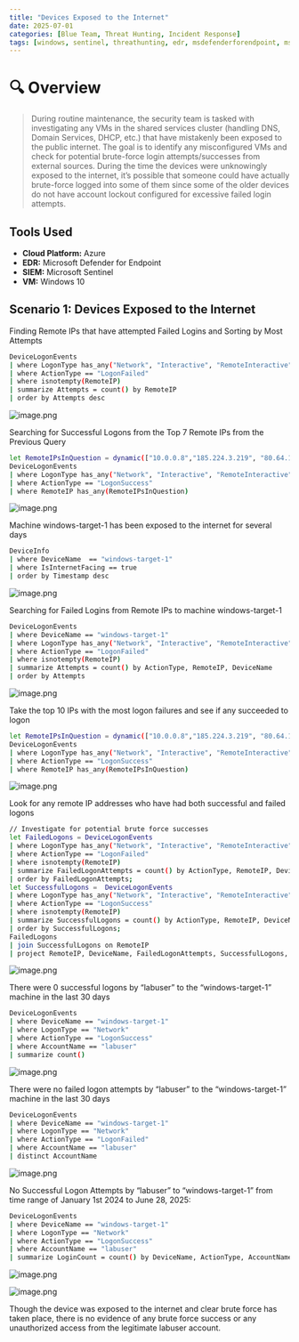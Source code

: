 ```yaml
---
title: "Devices Exposed to the Internet"
date: 2025-07-01
categories: [Blue Team, Threat Hunting, Incident Response]
tags: [windows, sentinel, threathunting, edr, msdefenderforendpoint, mssentinel, azure]
---
```


# 🔍 Overview

> During routine maintenance, the security team is tasked with investigating any VMs in the shared services cluster (handling DNS, Domain Services, DHCP, etc.) that have mistakenly been exposed to the public internet. The goal is to identify any misconfigured VMs and check for potential brute-force login attempts/successes from external sources. During the time the devices were unknowingly exposed to the internet, it’s possible that someone could have actually brute-force logged into some of them since some of the older devices do not have account lockout configured for excessive failed login attempts.

## Tools Used
- **Cloud Platform:** Azure
- **EDR:** Microsoft Defender for Endpoint
- **SIEM:** Microsoft Sentinel
- **VM:** Windows 10


## Scenario 1: Devices Exposed to the Internet

Finding Remote IPs that have attempted Failed Logins and Sorting by Most Attempts

```bash
DeviceLogonEvents
| where LogonType has_any("Network", "Interactive", "RemoteInteractive", "Unlock")
| where ActionType == "LogonFailed"
| where isnotempty(RemoteIP)
| summarize Attempts = count() by RemoteIP
| order by Attempts desc
```

![image.png](/assets/img/bluelabs/devices-exposed-internet/1.png)

Searching for Successful Logons from the Top 7 Remote IPs from the Previous Query

```bash
let RemoteIPsInQuestion = dynamic(["10.0.0.8","185.224.3.219", "80.64.18.199", "176.65.150.72", "92.53.90.248", "80.249.131.239", "64.26.249.208"]);
DeviceLogonEvents
| where LogonType has_any("Network", "Interactive", "RemoteInteractive", "Unlock")
| where ActionType == "LogonSuccess"
| where RemoteIP has_any(RemoteIPsInQuestion)
```

![image.png](/assets/img/bluelabs/devices-exposed-internet/2.png)

Machine windows-target-1 has been exposed to the internet for several days

```bash
DeviceInfo
| where DeviceName  == "windows-target-1"
| where IsInternetFacing == true
| order by Timestamp desc
```

![image.png](/assets/img/bluelabs/devices-exposed-internet/3.png)

Searching for Failed Logins from Remote IPs to machine windows-target-1

```bash
DeviceLogonEvents
| where DeviceName == "windows-target-1"
| where LogonType has_any("Network", "Interactive", "RemoteInteractive", "Unlock")
| where ActionType == "LogonFailed"
| where isnotempty(RemoteIP)
| summarize Attempts = count() by ActionType, RemoteIP, DeviceName
| order by Attempts
```

![image.png](/assets/img/bluelabs/devices-exposed-internet/4.png)

Take the top 10 IPs with the most logon failures and see if any succeeded to logon

```bash
let RemoteIPsInQuestion = dynamic(["10.0.0.8","185.224.3.219", "80.64.18.199", "176.65.150.72", "92.53.90.248", "80.249.131.239", "94.26.249.208", "92.53.65.234", "185.170.144.3", "148.72.141.37"]);
DeviceLogonEvents
| where LogonType has_any("Network", "Interactive", "RemoteInteractive", "Unlock")
| where ActionType == "LogonSuccess"
| where RemoteIP has_any(RemoteIPsInQuestion)
```

![image.png](/assets/img/bluelabs/devices-exposed-internet/5.png)

Look for any remote IP addresses who have had both successful and failed logons

```bash
// Investigate for potential brute force successes
let FailedLogons = DeviceLogonEvents
| where LogonType has_any("Network", "Interactive", "RemoteInteractive", "Unlock")
| where ActionType == "LogonFailed"
| where isnotempty(RemoteIP)
| summarize FailedLogonAttempts = count() by ActionType, RemoteIP, DeviceName
| order by FailedLogonAttempts;
let SuccessfulLogons =  DeviceLogonEvents
| where LogonType has_any("Network", "Interactive", "RemoteInteractive", "Unlock")
| where ActionType == "LogonSuccess"
| where isnotempty(RemoteIP)
| summarize SuccessfulLogons = count() by ActionType, RemoteIP, DeviceName, AccountName
| order by SuccessfulLogons;
FailedLogons
| join SuccessfulLogons on RemoteIP
| project RemoteIP, DeviceName, FailedLogonAttempts, SuccessfulLogons, AccountName
```

![image.png](/assets/img/bluelabs/devices-exposed-internet/6.png)

There were 0 successful logons by “labuser” to the “windows-target-1” machine in the last 30 days

```bash
DeviceLogonEvents
| where DeviceName == "windows-target-1"
| where LogonType == "Network"
| where ActionType == "LogonSuccess"
| where AccountName == "labuser"
| summarize count()
```

![image.png](/assets/img/bluelabs/devices-exposed-internet/7.png)

There were no failed logon attempts by “labuser” to the “windows-target-1” machine in the last 30 days

```bash
DeviceLogonEvents
| where DeviceName == "windows-target-1"
| where LogonType == "Network"
| where ActionType == "LogonFailed"
| where AccountName == "labuser"
| distinct AccountName
```

![image.png](/assets/img/bluelabs/devices-exposed-internet/8.png)

No Successful Logon Attempts by “labuser” to “windows-target-1” from time range of January 1st 2024 to June 28, 2025:

```bash
DeviceLogonEvents
| where DeviceName == "windows-target-1"
| where LogonType == "Network"
| where ActionType == "LogonSuccess"
| where AccountName == "labuser"
| summarize LoginCount = count() by DeviceName, ActionType, AccountName, RemoteIP
```

![image.png](/assets/img/bluelabs/devices-exposed-internet/9.png)

![image.png](/assets/img/bluelabs/devices-exposed-internet/10.png)

Though the device was exposed to the internet and clear brute force has taken place, there is no evidence of any brute force success or any unauthorized access from the legitimate labuser account.
